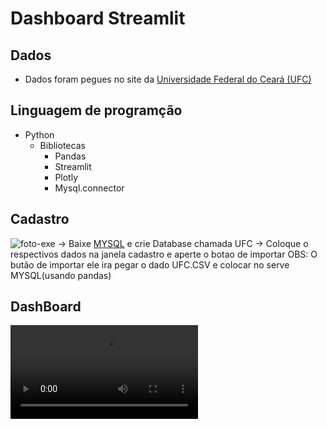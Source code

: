 # Dashboard Streamlit

## Dados
   * Dados foram pegues no site da [Universidade Federal do Ceará (UFC)](https://dados.ufc.br/group/pessoas) 

## Linguagem de programção
* Python 
  * Bibliotecas
    * Pandas
    * Streamlit
    * Plotly
    * Mysql.connector

## Cadastro
![foto-exe](https://user-images.githubusercontent.com/76600121/221320695-86d009fd-bf5b-47e2-bfba-ec0d76c2ca01.png)
-> Baixe [MYSQL](https://dev.mysql.com/downloads/) e crie Database chamada UFC
-> Coloque o respectivos dados na janela cadastro e aperte o botao de importar 
OBS: O butão de importar ele ira pegar o dado UFC.CSV e colocar no serve MYSQL(usando pandas)


## DashBoard
![video](https://user-images.githubusercontent.com/76600121/221320512-e9d3753b-2e95-451a-b155-a420abc6f11b.mp4)
